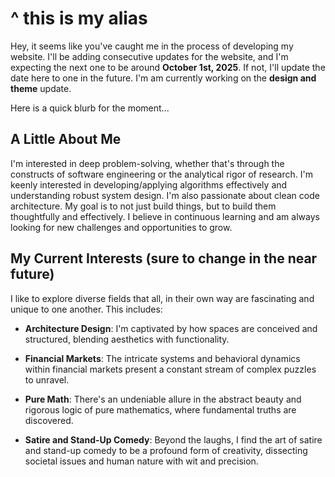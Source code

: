 # ^ this is my alias

Hey, it seems like you've caught me in the process of developing my website. I'll be adding consecutive updates for the website, and I'm expecting the next one to be around **October 1st, 2025**. If not, I'll update the date here to one in the future. I'm am currently working on the **design and theme** update.

Here is a quick blurb for the moment...

## A Little About Me
I'm interested in deep problem-solving, whether that's through the constructs of software engineering or the analytical rigor of research. I'm keenly interested in developing/applying algorithms effectively and understanding robust system design. I'm also passionate about clean code architecture. My goal is to not just build things, but to build them thoughtfully and effectively.
I believe in continuous learning and am always looking for new challenges and opportunities to grow.

## My Current Interests (sure to change in the near future)
I like to explore diverse fields that all, in their own way are fascinating and unique to one another. This includes:

- **Architecture Design**: I'm captivated by how spaces are conceived and structured, blending aesthetics with functionality.

- **Financial Markets**: The intricate systems and behavioral dynamics within financial markets present a constant stream of complex puzzles to unravel.

- **Pure Math**: There's an undeniable allure in the abstract beauty and rigorous logic of pure mathematics, where fundamental truths are discovered.

- **Satire and Stand-Up Comedy**: Beyond the laughs, I find the art of satire and stand-up comedy to be a profound form of creativity, dissecting societal issues and human nature with wit and precision.